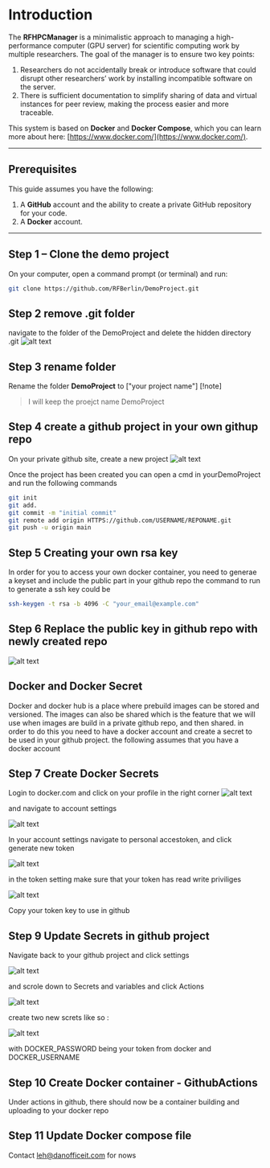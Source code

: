 # Introduction
The **RFHPCManager** is a minimalistic approach to managing a high-performance computer (GPU server) for scientific computing work by multiple researchers. The goal of the manager is to ensure two key points:

1. Researchers do not accidentally break or introduce software that could disrupt other researchers’ work by installing incompatible software on the server.  
2. There is sufficient documentation to simplify sharing of data and virtual instances for peer review, making the process easier and more traceable.

This system is based on **Docker** and **Docker Compose**, which you can learn more about here: [https://www.docker.com/](https://www.docker.com/).

---

## Prerequisites
This guide assumes you have the following:

1. A **GitHub** account and the ability to create a private GitHub repository for your code.  
2. A **Docker** account.

---

## Step 1 – Clone the demo project
On your computer, open a command prompt (or terminal) and run:
```bash
git clone https://github.com/RFBerlin/DemoProject.git
```

## Step 2 remove .git folder 
navigate to the folder of the DemoProject and delete the hidden directory .git
![alt text](image-1.png)

## Step 3 rename folder 
Rename the folder **DemoProject** to ["your project name"] 
[!note]
>I will keep the proejct name DemoProject

## Step 4 create a github project in your own githup repo

On your private github site, create a new project
![alt text](image-2.png)

Once the project has been created you can open a cmd in yourDemoProject  and run the following commands

```bash
git init
git add.
git commit -m "initial commit"
git remote add origin HTTPS://github.com/USERNAME/REPONAME.git
git push -u origin main

```
 ## Step 5 Creating your own rsa key
 In order for you to access your own docker container, you need to generae a keyset and include the public part in your github repo
 the command to run to generate a ssh key could be 
 ```bash
 ssh-keygen -t rsa -b 4096 -C "your_email@example.com"
 ```

 ## Step 6 Replace the public key in github repo with newly created repo
 ![alt text](image-3.png)

 ## Docker and Docker Secret
 Docker and docker hub is a place where prebuild images can be stored and versioned.
 The images can also be shared which is the feature that we will use when images are build in a private github repo, and then shared.
 in order to do this you need to have a docker account and create a secret to be used in your github project. 
 the following assumes that you have a docker account

 ## Step 7 Create Docker Secrets
Login to docker.com and click on your profile in the right corner 
![alt text](image-4.png)

and navigate to account settings

![alt text](image-5.png)

In your account settings navigate to personal accestoken, and click generate new token

![alt text](image-6.png) 

in the token setting make sure that your token has read write priviliges

![alt text](image-7.png)

Copy your token key to use in github

 ## Step 9 Update Secrets in github project
Navigate back to your  github project and click settings

![alt text](image-8.png)

and scrole down to Secrets and variables and click Actions

![alt text](image-9.png)

create two new screts like so :

![alt text](image-10.png)

with DOCKER_PASSWORD being your token from docker and DOCKER_USERNAME 

 ## Step 10 Create Docker container - GithubActions

Under actions in github, there should now be a container building and uploading to your docker repo

 ## Step 11 Update Docker compose file
 Contact leh@danofficeit.com for nows

 

